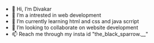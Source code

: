 - 👋 Hi, I’m Divakar
- 👀 I’m a intrested in  web development
- 🌱 I’m currently learning html and css and java scrript
- 💞️ I’m looking to collaborate on website development
- 📫 Reach me through my insta id "the_black_sparrow.__"


<!---
Divakar-20/Divakar-20 is a ✨ special ✨ repository because its `README.md` (this file) appears on your GitHub profile.
You can click the Preview link to take a look at your changes.
--->
